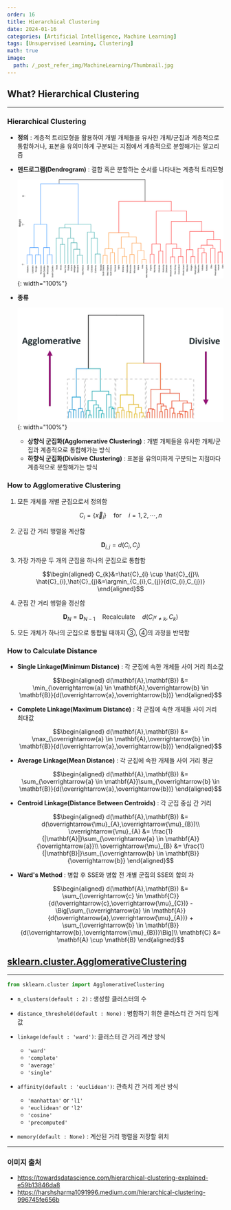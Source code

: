 ```yaml
---
order: 16
title: Hierarchical Clustering
date: 2024-01-16
categories: [Artificial Intelligence, Machine Learning]
tags: [Unsupervised Learning, Clustering]
math: true
image:
  path: /_post_refer_img/MachineLearning/Thumbnail.jpg
---
```


## What? Hierarchical Clustering
-----

### Hierarchical Clustering

- **정의** : 계층적 트리모형을 활용하여 개별 개체들을 유사한 개체/군집과 계층적으로 통합하거나, 표본을 유의미하게 구분되는 지점에서 계층적으로 분할해가는 알고리즘

- **덴드로그램(Dendrogram)** : 결합 혹은 분할하는 순서를 나타내는 계층적 트리모형

    ![01](/_post_refer_img/MachineLearning/16-01.png){: width="100%"}

- **종류**

    ![02](/_post_refer_img/MachineLearning/16-02.png){: width="100%"}

    - **상향식 군집화(Agglomerative Clustering)** : 개별 개체들을 유사한 개체/군집과 계층적으로 통합해가는 방식
    - **하향식 군집화(Divisive Clustering)** : 표본을 유의미하게 구분되는 지점마다 계층적으로 분할해가는 방식

### How to Agglomerative Clustering

1. 모든 개체를 개별 군집으로서 정의함

    $$
    C_{i} = \{\overrightarrow{x}_{i}\} \quad \text{for} \quad i=1,2,\cdots, n
    $$

2. 군집 간 거리 행렬을 계산함

    $$
    \mathbf{D}_{i,j}=d(C_{i},C_{j})
    $$

3. 가장 가까운 두 개의 군집을 하나의 군집으로 통합함

    $$\begin{aligned}
    C_{k}&=\hat{C}_{i} \cup \hat{C}_{j}\\
    \hat{C}_{i},\hat{C}_{j}&=\argmin_{C_{i},C_{j}}{d(C_{i},C_{j})}
    \end{aligned}$$

4. 군집 간 거리 행렬을 갱신함

    $$
    \mathbf{D}_{N} = \mathbf{D}_{N-1} \quad \text{Recalculate} \quad d(C_{i^{\forall} \ne k},C_{k})
    $$

5. 모든 개체가 하나의 군집으로 통합될 때까지 ③, ④의 과정을 반복함

### How to Calculate Distance

- **Single Linkage(Minimum Distance)** : 각 군집에 속한 개체들 사이 거리 최소값

    $$\begin{aligned}
    d(\mathbf{A},\mathbf{B})
    &= \min_{\overrightarrow{a} \in \mathbf{A},\overrightarrow{b} \in \mathbf{B}}{d(\overrightarrow{a},\overrightarrow{b})}
    \end{aligned}$$

- **Complete Linkage(Maximum Distance)** : 각 군집에 속한 개체들 사이 거리 최대값

    $$\begin{aligned}
    d(\mathbf{A},\mathbf{B})
    &= \max_{\overrightarrow{a} \in \mathbf{A},\overrightarrow{b} \in \mathbf{B}}{d(\overrightarrow{a},\overrightarrow{b})}
    \end{aligned}$$

- **Average Linkage(Mean Distance)** : 각 군집에 속한 개체들 사이 거리 평균

    $$\begin{aligned}
    d(\mathbf{A},\mathbf{B})
    &= \sum_{\overrightarrow{a} \in \mathbf{A}}\sum_{\overrightarrow{b} \in \mathbf{B}}{d(\overrightarrow{a},\overrightarrow{b})}
    \end{aligned}$$

- **Centroid Linkage(Distance Between Centroids)** : 각 군집 중심 간 거리

    $$\begin{aligned}
    d(\mathbf{A},\mathbf{B})
    &= d(\overrightarrow{\mu}_{A},\overrightarrow{\mu}_{B})\\
    \overrightarrow{\mu}_{A}
    &= \frac{1}{|\mathbf{A}|}\sum_{\overrightarrow{a} \in \mathbf{A}}{\overrightarrow{a}}\\
    \overrightarrow{\mu}_{B}
    &= \frac{1}{|\mathbf{B}|}\sum_{\overrightarrow{b} \in \mathbf{B}}{\overrightarrow{b}}
    \end{aligned}$$

- **Ward's Method** : 병합 후 SSE와 병합 전 개별 군집의 SSE의 합의 차

    $$\begin{aligned}
    d(\mathbf{A},\mathbf{B})
    &= \sum_{\overrightarrow{c} \in \mathbf{C}}{d(\overrightarrow{c},\overrightarrow{\mu}_{C})} - \Big[\sum_{\overrightarrow{a} \in \mathbf{A}}{d(\overrightarrow{a},\overrightarrow{\mu}_{A})} + \sum_{\overrightarrow{b} \in \mathbf{B}}{d(\overrightarrow{b},\overrightarrow{\mu}_{B})}\Big]\\
    \mathbf{C}
    &= \mathbf{A} \cup \mathbf{B}
    \end{aligned}$$

## [sklearn.cluster.AgglomerativeClustering](https://scikit-learn.org/stable/modules/generated/sklearn.cluster.AgglomerativeClustering.html)
-----

```py
from sklearn.cluster import AgglomerativeClustering
```

- `n_clusters(default : 2)` : 생성할 클러스터의 수

- `distance_threshold(default : None)` : 병합하기 위한 클러스터 간 거리 임계값

- `linkage(default : 'ward')`: 클러스터 간 거리 계산 방식
    - `'ward'`
    - `'complete'`
    - `'average'`
    - `'single'`

- `affinity(default : 'euclidean')`: 관측치 간 거리 계산 방식
    - `'manhattan'` or `'l1'`
    - `'euclidean'` or `'l2'`
    - `'cosine'`
    - `'precomputed'`

- `memory(default : None)` : 계산된 거리 행렬을 저장할 위치

-----

### 이미지 출처

- https://towardsdatascience.com/hierarchical-clustering-explained-e59b13846da8
- https://harshsharma1091996.medium.com/hierarchical-clustering-996745fe656b